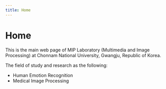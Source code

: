 ```yaml
---
title: Home
---
```


# <i class="fas fa-flask"></i>Home

This is the main web page of MIP Laboratory (Multimedia and Image Processing) at Chonnam National University, Gwangju, Republic of Korea.

The field of study and research as the following:

- Human Emotion Recognition
- Medical Image Processing